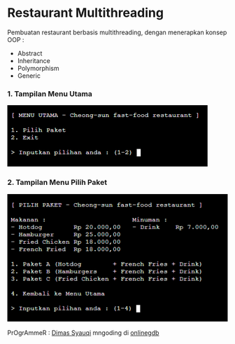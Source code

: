 # Restaurant Multithreading
Pembuatan restaurant berbasis multithreading,
dengan menerapkan konsep OOP :

- Abstract
- Inheritance
- Polymorphism
- Generic

### 1. Tampilan Menu Utama
<img src="img/Screenshot%20(168).png">

### 2. Tampilan Menu Pilih Paket
<img src="img/Screenshot%20(169).png">

PrOgrAmmeR : [Dimas Syauqi] mngoding di [onlinegdb][df1]

   [Dimas Syauqi]: <http://instagram.com/syaauqqii>
   [df1]: <https://www.onlinegdb.com/>
